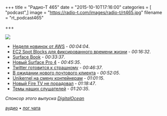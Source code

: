 +++
title = "Радио-Т 465"
date = "2015-10-10T17:16:00"
categories = [ "podcast",]
image = "https://radio-t.com/images/radio-t/rt465.jpg"
filename = "rt_podcast465"

+++

![](https://radio-t.com/images/radio-t/rt465.jpg)

- [Неделя новинок от AWS](https://aws.amazon.com/about-aws/whats-new/2015/) - *00:04:04*.
- [EC2 Spot Blocks для фиксированного времени жизни](https://aws.amazon.com/blogs/aws/new-ec2-spot-blocks-for-defined-duration-workloads/) - *00:16:32*.
- [Surface Book](http://www.theverge.com/2015/10/6/9454051/microsoft-surface-laptop-announced-specs-price-release-date) - *00:33:37*.
- [Новый Surface Pro 4](http://www.theverge.com/2015/10/6/9461259/microsoft-surface-pro-4-announced-hands-on-video-release-date) - *00:45:35*.
- [Twitter готовится к страшному](http://arstechnica.com/business/2015/10/report-twitter-prepping-for-company-wide-layoffs-next-week/) - *00:46:37*.
- [В ожидании нового почтового клиента](http://thenextweb.com/apps/2015/10/05/nylas-n1-could-do-for-email-apps-what-google-chrome-did-for-browsing-the-web/) - *00:52:05*.
- [Unikernel на смену контейнерам](http://viethip.com/2015/10/10/why-unikernels-might-kill-containers-in-five-years/) - *01:01:15*.
- [Новый Fire TV не порадовал](http://social.techcrunch.com/2015/10/09/the-new-amazon-fire-tv-is-a-hi-resolution-box-that-does-it-all/) - *01:18:47*.
- [Темы наших слушателей](https://radio-t.com/p/2015/10/06/prep-465/) - *01:20:35*.

_Спонсор этого выпуска [DigitalOcean](https://do.co/radiot)_

[аудио](https://cdn.radio-t.com/rt_podcast465.mp3) • [лог чата](http://chat.radio-t.com/logs/radio-t-465.html)
<audio src="https://cdn.radio-t.com/rt_podcast465.mp3" preload="none"></audio>
